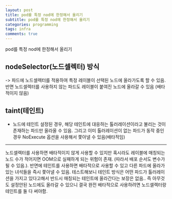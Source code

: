 ```yaml
---
layout: post
title: pod를 특정 nod에 한정해서 올리기
subtitle: pod를 특정 nod에 한정해서 올리기
categories: programming
tags: infra
comments: true
---
```


pod를 특정 nod에 한정해서 올리기

## nodeSelector(노드셀렉터) 방식
   -> 파드에 노드셀렉터를 적용하여 특정 레이블이 선택된 노드에 올라가도록 할 수 있음. 반면 노드셀렉터를 사용하지 않는 파드도 레이블이 붙여진 노드에 올라갈 수 있음 (배타적이지 않음)
## taint(테인트)
  - 노드에 테인트 설정된 경우, 해당 테인트에 대응하는 톨러레이션이라고 불리는 것이 존재하는 파드만 올라올 수 있음. 그리고 이미 톨러레이션이 없는 파드가 동작 중인 경우 NoExecute 옵션을 사용해서 쫓아낼 수 있음(배타적임)

---

 노드셀렉터를 사용하면 배타적이지 않게 사용할 수 있지만 혹시라도 레이블에 매칭되는 노드 수가 적어지면  OOM으로 실패하게 되는 위험이 존재. (따라서 배포 순서도 변수가 될 수 있음.). 반면에 테인트를 사용하면 배타적으로 사용할 수 있고 다른 파드에 올라가 있는 녀석들을 즉시 쫓아낼 수 있음.
테스트해보니 테인트 방식은 어떤 파드가 톨러레이션을 가지고 있다고해서 반드시 매칭되는 테인트에 올라간다는 보장은 없음.. 즉 아무것도 설정안된 노드에도 올라갈 수 있으니 결국 완전 배타적으로 사용하려면 노드셀렉터랑 테인트를 둘 다 써야함.




